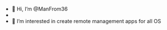 - 👋 Hi, I’m @ManFrom36
- 
- 👀 I’m interested in create remote management apps for all OS

<!---
ManFrom36/ManFrom36 is a ✨ special ✨ repository because its `README.md` (this file) appears on your GitHub profile.
You can click the Preview link to take a look at your changes.
--->
